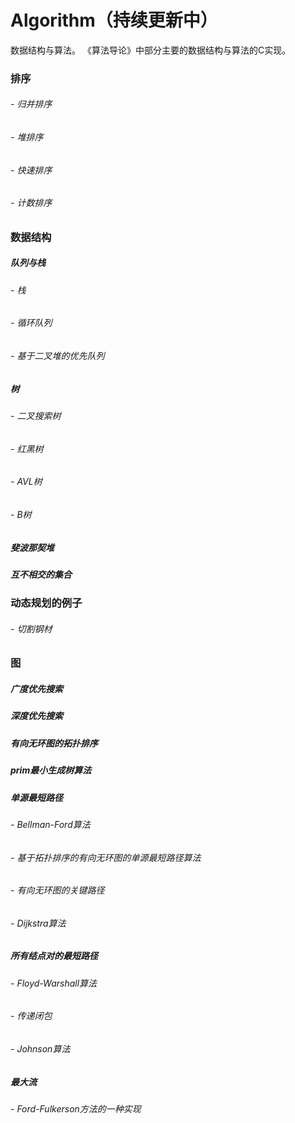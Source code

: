 ﻿# Algorithm（持续更新中）
数据结构与算法。
《算法导论》中部分主要的数据结构与算法的C实现。

### 排序
###### - 归并排序
###### - 堆排序
###### - 快速排序
###### - 计数排序

### 数据结构
##### 队列与栈
###### - 栈
###### - 循环队列
###### - 基于二叉堆的优先队列
##### 树
###### - 二叉搜索树
###### - 红黑树
###### - AVL树
###### - B树
##### 斐波那契堆
##### 互不相交的集合

### 动态规划的例子
###### - 切割钢材

### 图
##### 广度优先搜索
##### 深度优先搜索
##### 有向无环图的拓扑排序
##### prim最小生成树算法
##### 单源最短路径
###### - Bellman-Ford算法
###### - 基于拓扑排序的有向无环图的单源最短路径算法
###### - 有向无环图的关键路径
###### - Dijkstra算法
##### 所有结点对的最短路径
###### - Floyd-Warshall算法
###### - 传递闭包
###### - Johnson算法
##### 最大流
###### - Ford-Fulkerson方法的一种实现
